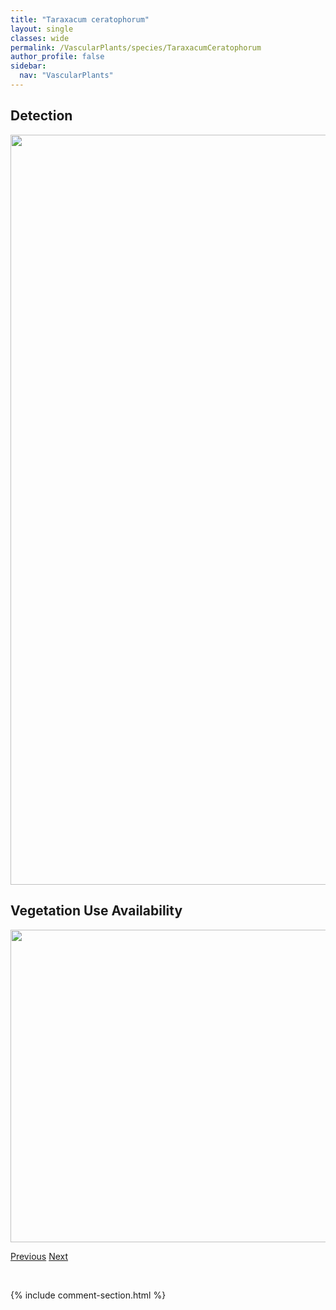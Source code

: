 ```yaml
---
title: "Taraxacum ceratophorum"
layout: single
classes: wide
permalink: /VascularPlants/species/TaraxacumCeratophorum
author_profile: false
sidebar:
  nav: "VascularPlants"
---
```


<h2>Detection</h2>

<a href="https://drive.google.com/uc?export=view&id=1mzQlY5u6SqT8CccbDLxBowYn8Ky2hAeP">
<img src="https://drive.google.com/uc?export=view&id=1mzQlY5u6SqT8CccbDLxBowYn8Ky2hAeP" height = "1200" width = "800">
</a>


<h2>Vegetation Use Availability</h2>

<a href="https://drive.google.com/uc?export=view&id=1DlTckstU6cl8URMhArpEtwP7BAtVOHIG">
<img src="https://drive.google.com/uc?export=view&id=1DlTckstU6cl8URMhArpEtwP7BAtVOHIG" height = "500" width = "1000">
</a>


<a href="/DevelopmentWebsite/VascularPlants/species/Taraxacum" class="pagination--pager" title="Taraxacum">Previous</a> <a href="/DevelopmentWebsite/VascularPlants/species/TaraxacumOfficinaleErythrospermum" class="pagination--pager" title="Common Dandelion">Next</a>

<p>&nbsp;</p>

{% include comment-section.html %}
